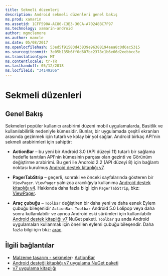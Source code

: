 ```yaml
---
title: Sekmeli düzenleri
description: Android sekmeli düzenleri genel bakış
ms.prod: xamarin
ms.assetid: 1CFF590A-AC86-C3B3-36CA-A70248BC7F97
ms.technology: xamarin-android
author: mgmclemore
ms.author: mamcle
ms.date: 05/08/2017
ms.openlocfilehash: 53ed5f91583d43839e96388194aea8c0d6ac5315
ms.sourcegitcommit: 3e05b135b6ff0d607bc2378c1b6e66d2eebbcc3e
ms.translationtype: MT
ms.contentlocale: tr-TR
ms.lasthandoff: 05/12/2018
ms.locfileid: "34149266"
---
```

# <a name="tabbed-layouts"></a>Sekmeli düzenleri


## <a name="overview"></a>Genel Bakış

Sekmeleri popüler kullanıcı arabirimi düzeni mobil uygulamalarda, Basitlik ve kullanılabilirlik nedeniyle kümesidir. Bunlar, bir uygulamada çeşitli ekranları arasında gezinmek için tutarlı ve kolay bir yol sağlar. Android birkaç API'nin sekmeli arabirimleri için sahiptir: 

-   **ActionBar** &ndash; bu yeni bir Android 3.0 (API düzeyi 11) tutarlı bir sağlama hedefle tanıtılan API'nin kümesinin parçası olan gezinti ve Görünüm değiştirme arabirimi. Bu geri ile Android 2.2 (API düzeyi 8) için bağlantı noktası kurulmuş [Android destek kitaplığı v7](https://www.nuget.org/packages/Xamarin.Android.Support.v7.AppCompat/). 

-   **PagerTabStrip** &ndash; geçerli, sonraki ve önceki sayfalarında gösteren bir `ViewPager`. `ViewPager` yalnızca aracılığıyla kullanıma [Android destek kitaplığı v4](https://www.nuget.org/packages/Xamarin.Android.Support.v4/).
     Hakkında daha fazla bilgi için `PagerTabStrip`, bkz: [ViewPager](~/android/user-interface/controls/view-pager/index.md).

-   **Araç çubuğu** &ndash; `Toolbar` değiştiren bir daha yeni ve daha esnek Eylem çubuğu bileşenidir `ActionBar`. `Toolbar` Android 5.0 Lolipop veya daha sonra kullanılabilir ve ayrıca Android eski sürümleri için kullanılabilir [Android destek kitaplığı v7](https://www.nuget.org/packages/Xamarin.Android.Support.v7.AppCompat/) NuGet paketi. 
    `Toolbar` şu anda Android uygulamaları kullanmak için önerilen eylemi çubuğu bileşendir.
    Daha fazla bilgi için bkz: [araç](~/android/user-interface/controls/tool-bar/index.md). 



## <a name="related-links"></a>İlgili bağlantılar

- [Malzeme tasarım - sekmeler](https://material.io/guidelines/components/tabs.html)- [ActionBar](http://developer.android.com/guide/topics/ui/actionbar.html)
- [Android desteği kitaplığı v7 uygulama NuGet paketi](https://www.nuget.org/packages/Xamarin.Android.Support.v7.AppCompat/)
- [v7 uygulama kitaplığı](http://developer.android.com/tools/support-library/features.html#v7-appcompat)

